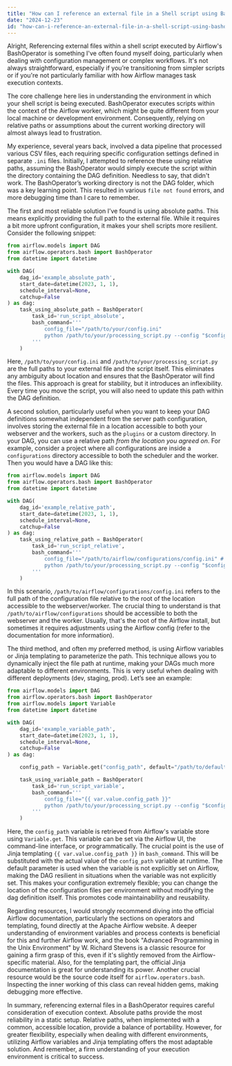 ```yaml
---
title: "How can I reference an external file in a Shell script using BashOperator?"
date: "2024-12-23"
id: "how-can-i-reference-an-external-file-in-a-shell-script-using-bashoperator"
---
```


Alright,  Referencing external files within a shell script executed by Airflow's BashOperator is something I've often found myself doing, particularly when dealing with configuration management or complex workflows. It's not always straightforward, especially if you’re transitioning from simpler scripts or if you're not particularly familiar with how Airflow manages task execution contexts.

The core challenge here lies in understanding the environment in which your shell script is being executed. BashOperator executes scripts within the context of the Airflow worker, which might be quite different from your local machine or development environment. Consequently, relying on relative paths or assumptions about the current working directory will almost always lead to frustration.

My experience, several years back, involved a data pipeline that processed various CSV files, each requiring specific configuration settings defined in separate `.ini` files. Initially, I attempted to reference these using relative paths, assuming the BashOperator would simply execute the script within the directory containing the DAG definition. Needless to say, that didn't work. The BashOperator’s working directory is not the DAG folder, which was a key learning point. This resulted in various `file not found` errors, and more debugging time than I care to remember.

The first and most reliable solution I’ve found is using absolute paths. This means explicitly providing the full path to the external file. While it requires a bit more upfront configuration, it makes your shell scripts more resilient. Consider the following snippet:

```python
from airflow.models import DAG
from airflow.operators.bash import BashOperator
from datetime import datetime

with DAG(
    dag_id='example_absolute_path',
    start_date=datetime(2023, 1, 1),
    schedule_interval=None,
    catchup=False
) as dag:
    task_using_absolute_path = BashOperator(
        task_id='run_script_absolute',
        bash_command='''
            config_file="/path/to/your/config.ini"
            python /path/to/your/processing_script.py --config "$config_file"
        '''
    )
```

Here, `/path/to/your/config.ini` and `/path/to/your/processing_script.py` are the full paths to your external file and the script itself. This eliminates any ambiguity about location and ensures that the BashOperator will find the files. This approach is great for stability, but it introduces an inflexibility. Every time you move the script, you will also need to update this path within the DAG definition.

A second solution, particularly useful when you want to keep your DAG definitions somewhat independent from the server path configuration, involves storing the external file in a location accessible to both your webserver and the workers, such as the `plugins` or a custom directory. In your DAG, you can use a relative path *from the location you agreed on*. For example, consider a project where all configurations are inside a `configurations` directory accessible to both the scheduler and the worker. Then you would have a DAG like this:

```python
from airflow.models import DAG
from airflow.operators.bash import BashOperator
from datetime import datetime

with DAG(
    dag_id='example_relative_path',
    start_date=datetime(2023, 1, 1),
    schedule_interval=None,
    catchup=False
) as dag:
    task_using_relative_path = BashOperator(
        task_id='run_script_relative',
        bash_command='''
            config_file="/path/to/airflow/configurations/config.ini" # Path from the agreed location
            python /path/to/your/processing_script.py --config "$config_file"
        '''
    )

```

In this scenario, `/path/to/airflow/configurations/config.ini` refers to the full path of the configuration file relative to the root of the location accessible to the webserver/worker. The crucial thing to understand is that `/path/to/airflow/configurations` should be accessible to both the webserver and the worker. Usually, that's the root of the Airflow install, but sometimes it requires adjustments using the Airflow config (refer to the documentation for more information).

The third method, and often my preferred method, is using Airflow variables or Jinja templating to parameterize the path. This technique allows you to dynamically inject the file path at runtime, making your DAGs much more adaptable to different environments. This is very useful when dealing with different deployments (dev, staging, prod). Let’s see an example:

```python
from airflow.models import DAG
from airflow.operators.bash import BashOperator
from airflow.models import Variable
from datetime import datetime

with DAG(
    dag_id='example_variable_path',
    start_date=datetime(2023, 1, 1),
    schedule_interval=None,
    catchup=False
) as dag:

    config_path = Variable.get("config_path", default="/path/to/default/config.ini")

    task_using_variable_path = BashOperator(
        task_id='run_script_variable',
        bash_command='''
            config_file="{{ var.value.config_path }}"
            python /path/to/your/processing_script.py --config "$config_file"
        '''
    )
```

Here, the `config_path` variable is retrieved from Airflow's variable store using `Variable.get`. This variable can be set via the Airflow UI, the command-line interface, or programmatically. The crucial point is the use of Jinja templating `{{ var.value.config_path }}` in `bash_command`. This will be substituted with the actual value of the `config_path` variable at runtime. The default parameter is used when the variable is not explicitly set on Airflow, making the DAG resilient in situations when the variable was not explicitly set. This makes your configuration extremely flexible; you can change the location of the configuration files per environment without modifying the dag definition itself. This promotes code maintainability and reusability.

Regarding resources, I would strongly recommend diving into the official Airflow documentation, particularly the sections on operators and templating, found directly at the Apache Airflow website. A deeper understanding of environment variables and process contexts is beneficial for this and further Airflow work, and the book "Advanced Programming in the Unix Environment" by W. Richard Stevens is a classic resource for gaining a firm grasp of this, even if it's slightly removed from the Airflow-specific material. Also, for the templating part, the official Jinja documentation is great for understanding its power. Another crucial resource would be the source code itself for `airflow.operators.bash`. Inspecting the inner working of this class can reveal hidden gems, making debugging more effective.

In summary, referencing external files in a BashOperator requires careful consideration of execution context. Absolute paths provide the most reliability in a static setup. Relative paths, when implemented with a common, accessible location, provide a balance of portability. However, for greater flexibility, especially when dealing with different environments, utilizing Airflow variables and Jinja templating offers the most adaptable solution. And remember, a firm understanding of your execution environment is critical to success.
